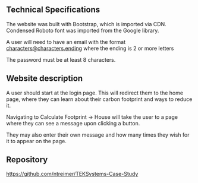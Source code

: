## Technical Specifications

The website was built with Bootstrap, which is imported via CDN. Condensed Roboto font was imported
from the Google library. 

A user will need to have an email with the format characters@characters.ending
where the ending is 2 or more letters

The password must be at least 8 characters. 

## Website description

A user should start at the login page. This will redirect them to the home page, where they can learn
about their carbon footprint and ways to reduce it.

Navigating to Calculate Footprint -> House will take the user to a page where they can see a message upon
clicking a button.

They may also enter their own message and how many times they wish for it to appear on the page.

## Repository

https://github.com/ntreimer/TEKSystems-Case-Study

